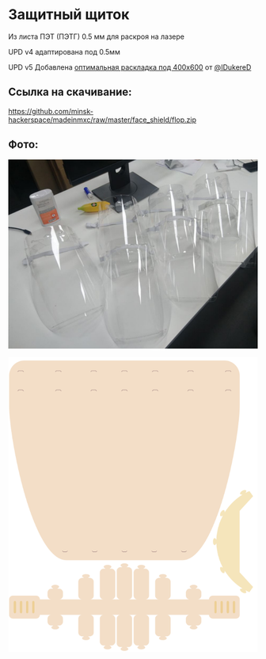 Защитный щиток
===

Из листа ПЭТ (ПЭТГ) 0.5 мм
для раскроя на лазере

UPD v4 адаптирована под 0.5мм

UPD v5 Добавлена [оптимальная раскладка под 400x600](https://github.com/minsk-hackerspace/madeinmxc/raw/master/face_shield/face_shield_6040.cdr) от [@IDukereD](https://github.com/IDukereD)


Ссылка на скачивание:
---

https://github.com/minsk-hackerspace/madeinmxc/raw/master/face_shield/flop.zip

Фото:
---



![](photo.png)

![](preview.png)


